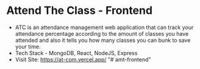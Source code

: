# Attend The Class - Frontend 
- ATC is an attendance management web application that can track your attendance percentage according to the amount of classes you have attended and also it tells you how many classes you can bunk to save your time. <br>
- Tech Stack - MongoDB, React, NodeJS, Express<br>
- Visit Site: https://at-com.vercel.app/
"# amt-frontend" 
